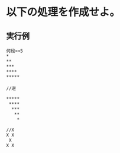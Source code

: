 # 以下の処理を作成せよ。

## 実行例

    何段>>5  
    *  
    **  
    ***  
    ****  
    *****  

    //逆

    *****  
     ****   
      ***   
       **  
        *  
    
    //X
    X X
     X
    X X
    
